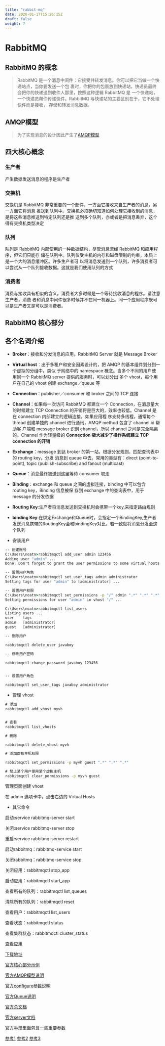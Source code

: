 ```yaml
---
title: "rabbit-mq"
date: 2020-01-17T15:26:15Z
draft: false
weight: 7
---
```



# RabbitMQ


## RabbitMQ 的概念 

> RabbitMQ 是一个消息中间件：它接受并转发消息。你可以把它当做一个快递站点，当你要发送一个包
裹时，你把你的包裹放到快递站，快递员最终会把你的快递送到收件人那里，按照这种逻辑 RabbitMQ 是
一个快递站，一个快递员帮你传递快件。RabbitMQ 与快递站的主要区别在于，它不处理快件而是接收，
存储和转发消息数据。

## AMQP模型

> 为了实现消息的设计因此产生了[AMQP模型](https://www.rabbitmq.com/tutorials/amqp-concepts.html)


## 四大核心概念 


### 生产者

产生数据发送消息的程序是生产者

### 交换机

交换机是 RabbitMQ 非常重要的一个部件，一方面它接收来自生产者的消息，另一方面它将消息
推送到队列中。交换机必须确切知道如何处理它接收到的消息，是将这些消息推送到特定队列还是推
送到多个队列，亦或者是把消息丢弃，这个得有交换机类型决定



### 队列

队列是 RabbitMQ 内部使用的一种数据结构，尽管消息流经 RabbitMQ 和应用程序，但它们只能存
储在队列中。队列仅受主机的内存和磁盘限制的约束，本质上是一个大的消息缓冲区。许多生产者可
以将消息发送到一个队列，许多消费者可以尝试从一个队列接收数据。这就是我们使用队列的方式


### 消费者


消费与接收具有相似的含义。消费者大多时候是一个等待接收消息的程序。请注意生产者，消费
者和消息中间件很多时候并不在同一机器上。同一个应用程序既可以是生产者又是可以是消费者。


## RabbitMQ 核心部分



## 各个名词介绍

+ **Broker**：接收和分发消息的应用，RabbitMQ Server 就是 Message Broker

+ **Virtual host**：出于多租户和安全因素设计的，把 AMQP 的基本组件划分到一个虚拟的分组中，类似
于网络中的 namespace 概念。当多个不同的用户使用同一个 RabbitMQ server 提供的服务时，可以划分出
多个 vhost，每个用户在自己的 vhost 创建 exchange／queue 等

+ **Connection**：publisher／consumer 和 broker 之间的 TCP 连接

+ **Channel**：如果每一次访问 RabbitMQ 都建立一个 Connection，在消息量大的时候建立 TCP
Connection 的开销将是巨大的，效率也较低。Channel 是在 connection 内部建立的逻辑连接，如果应用程
序支持多线程，通常每个 thread 创建单独的 channel 进行通讯，AMQP method 包含了 channel id 帮助客
户端和 message broker 识别 channel，所以 channel 之间是完全隔离的。Channel 作为轻量级的
**Connection 极大减少了操作系统建立 TCP connection 的开销**

+ **Exchange**：message 到达 broker 的第一站，根据分发规则，匹配查询表中的 routing key，分发
消息到 queue 中去。常用的类型有：direct (point-to-point), topic (publish-subscribe) and fanout
(multicast)

+ **Queue**：消息最终被送到这里等待 consumer 取走

+ **Binding**：exchange 和 queue 之间的虚拟连接，binding 中可以包含 routing key，Binding 信息被保
存到 exchange 中的查询表中，用于 message 的分发依据


+ **Routing Key**:生产者将消息发送到交换机时会携带一个key,来指定路由规则

+ **binding Key**:在绑定Exchange和Queue时，会指定一个BindingKey,生产者发送消息携带的RoutingKey会和bindingKey对比，若一致就将消息分发至这个队列




+ 安装用户
```cmd
-- 创建账号
C:\Users\noatn>rabbitmqctl add_user admin 123456
Adding user "admin" ...
Done. Don't forget to grant the user permissions to some virtual hosts! See 'rabbitmqctl help set_permissions' to learn more.

-- 设置用户角色
C:\Users\noatn>rabbitmqctl set_user_tags admin administrator
Setting tags for user "admin" to [administrator] ...

-- 设置用户权限
C:\Users\noatn>rabbitmqctl set_permissions -p "/" admin ".*" ".*" ".*"
Setting permissions for user "admin" in vhost "/" ...

C:\Users\noatn>rabbitmqctl list_users
Listing users ...
user    tags
admin   [administrator]
guest   [administrator]

-- 删除用户

rabbitmqctl delete_user javaboy

-- 修改用户密码

rabbitmqctl change_password javaboy 123456


-- 设置用户角色

rabbitmqctl set_user_tags javaboy administrator


```

+ 管理  vhost

```cmd
# 添加
rabbitmqctl add_vhost myvh


# 查看
rabbitmqctl list_vhosts

# 删除

rabbitmqctl delete_vhost myvh

# 添加虚拟主机权限

rabbitmqctl set_permissions -p myvh guest ".*" ".*" ".*"

# 禁止某个用户使用某个虚拟主机
rabbitmqctl clear_permissions -p myvh guest


```

管理页面创建 vhost

在 admin 选项卡中，点击右边的 Virtual Hosts




+ 其它命令

启动:service rabbitmq-server start

关闭:service rabbitmq-server stop

重启:service rabbitmq-server restart

启动rabbitmq：rabbitmq-service start

关闭rabbitmq：rabbitmq-service stop

关闭应用：rabbitmqctl stop_app

启动应用：rabbitmqctl start_app

查看所有的队列：rabbitmqctl list_queues

清除所有的队列：rabbitmqctl reset

查看用户：rabbitmqctl list_users

查看状态：rabbitmqctl status

查看集群状态：rabbitmqctl cluster_status

[查看应用](http://127.0.0.1:15672)





[下载地址](https://www.rabbitmq.com/download.html)

[官方核心部分示例](https://www.rabbitmq.com/getstarted.html)

[官方AMQP模型说明](https://www.rabbitmq.com/tutorials/amqp-concepts.html)

[官方configure参数说明](https://www.rabbitmq.com/configure.html)

[官方Queue说明](https://www.rabbitmq.com/queues.html)

[官方总文档](https://www.rabbitmq.com/documentation.html)

[官方server文档](https://www.rabbitmq.com/admin-guide.html)

[官方手册里面包含一些重要参数](https://www.rabbitmq.com/manpages.html)

[参考1](https://blog.csdn.net/weixin_41421314/article/details/128315400)
[参考2](https://mikechen.cc/25166.html)
[参考3](https://blog.csdn.net/qq_45472675/article/details/110951399)




